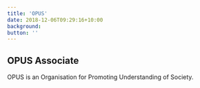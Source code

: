 ```yaml
---
title: 'OPUS'
date: 2018-12-06T09:29:16+10:00
background: 
button: ''
---
```


## OPUS Associate

OPUS is an Organisation for Promoting Understanding of Society.

